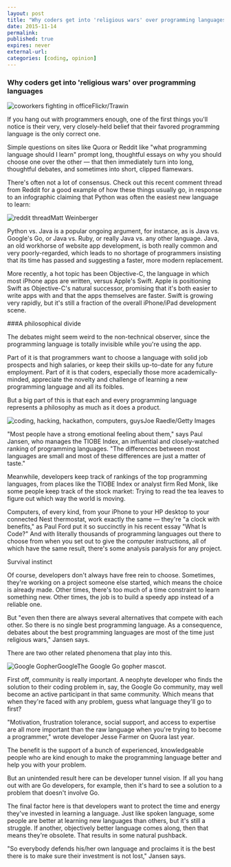 ```yaml
---
layout: post
title: "Why coders get into 'religious wars' over programming languages"
date: 2015-11-14
permalink: 
published: true
expires: never
external-url:
categories: [coding, opinion]
---
```


### Why coders get into 'religious wars' over programming languages

![coworkers fighting in office](http://static6.businessinsider.com/image/5564c9e469bedd4322aea4cd-480/coworkers-fighting-in-office.jpg)Flickr/Trawin

If you hang out with programmers enough, one of the first things you'll notice is their very, very closely-held belief that their favored programming language is the only correct one.

Simple questions on sites like Quora or Reddit like "what programming language should I learn" prompt long, thoughtful essays on why you should choose one over the other — that then immediately turn into long, thoughtful debates, and sometimes into short, clipped flamewars.

There's often not a lot of consensus. Check out this recent comment thread from Reddit for a good example of how these things usually go, in response to an infographic claiming that Python was often the easiest new language to learn:

![reddit thread](http://static4.businessinsider.com/image/557f73726da8113f19322ae3-990-469/screenshot%202015-06-15%2017.51.37.png)Matt Weinberger

Python vs. Java is a popular ongoing argument, for instance, as is Java vs. Google's Go, or Java vs. Ruby, or really Java vs. any other language. Java, an old workhorse of website app development, is both really common and very poorly-regarded, which leads to no shortage of programmers insisting that its time has passed and suggesting a faster, more modern replacement.

More recently, a hot topic has been Objective-C, the language in which most iPhone apps are written, versus Apple's Swift. Apple is positioning Swift as Objective-C's natural successor, promising that it's both easier to write apps with and that the apps themselves are faster. Swift is growing very rapidly, but it's still a fraction of the overall iPhone/iPad development scene.

###A philosophical divide

The debates might seem weird to the non-technical observer, since the
programming language is totally invisible while you're using the app.

Part of it is that programmers want to choose a language with solid job
prospects and high salaries, or keep their skills up-to-date for any future employment. Part of it is that coders, especially those more academically-minded, appreciate the novelty and challenge of learning a new programming language and all its foibles.

But a big part of this is that each and every programming language represents a philosophy as much as it does a product.

![coding, hacking, hackathon, computers, guys](http://static2.businessinsider.com/image/52f53d7a6bb3f711571afa3f-1200-800/466343213.jpg)Joe Raedle/Getty
Images

"Most people have a strong emotional feeling about them," says Paul Jansen, who manages the TIOBE Index, an influential and closely-watched ranking of programming languages. "The differences between most languages are small and most of these differences are just a matter of taste."

Meanwhile, developers keep track of rankings of the top programming languages, from places like the TIOBE Index or analyst firm Red Monk, like some people keep track of the stock market: Trying to read the tea leaves to figure out which way the world is moving.

Computers, of every kind, from your iPhone to your HP desktop to your
connected Nest thermostat, work exactly the same — they're "a clock with benefits," as Paul Ford put it so succinctly in his recent essay "What Is
Code?" And with literally thousands of programming languages out there to choose from when you set out to give the computer instructions, all of which have the same result, there's some analysis paralysis for any project.

Survival instinct

Of course, developers don't always have free rein to choose. Sometimes, they're working on a project someone else started, which means the choice is already made. Other times, there's too much of a time constraint to learn something new. Other times, the job is to build a speedy app instead of a reliable one.

But "even then there are always several alternatives that compete with each other. So there is no single best programming language.  As a consequence, debates about the best programming languages are most of the time just religious wars," Jansen says.

There are two other related phenomena that play into this.

![Google Gopher](http://static2.businessinsider.com/image/51f7bdd169bedd1e38000003-741-556/google-gopher.png)GoogleThe Google Go gopher mascot.

First off, community is really important. A neophyte developer who finds the solution to their coding problem in, say, the Google Go community, may well become an active participant in that same community. Which means that when they're faced with any problem, guess what language they'll go to first?

"Motivation, frustration tolerance, social support, and access to expertise are all more important than the raw language when you're trying to become a programmer," wrote developer Jesse Farmer on Quora last year.

The benefit is the support of a bunch of experienced, knowledgeable people who are kind enough to make the programming language better and help you with your problem.

But an unintended result here can be developer tunnel vision. If all you hang out with are Go developers, for example, then it's hard to see a solution to a problem that doesn't involve Go.

The final factor here is that developers want to protect the time and energy they've invested in learning a language. Just like spoken language, some people are better at learning new languages than others, but it's still a struggle. If another, objectively better language comes along, then that means they're obsolete. That results in some natural pushback.

"So everybody defends his/her own language and proclaims it is the best there is to make sure their investment is not lost," Jansen says.